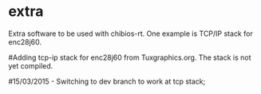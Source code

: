 # extra
Extra software to be used with chibios-rt. One example is TCP/IP stack for enc28j60.


#Adding tcp-ip stack for enc28j60 from Tuxgraphics.org.
	The stack is not yet compiled.

#15/03/2015 
	- Switching to dev branch to work at tcp stack;



# 
